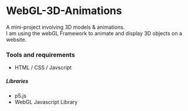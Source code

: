 # WebGL-3D-Animations
A mini-project involving 3D models &amp; animations.  
I am using the webGL Framework to animate and display 3D objects on a website.

### Tools and requirements
- HTML / CSS / Javscript

##### Libraries
- p5.js  
- WebGL Javascript Library
